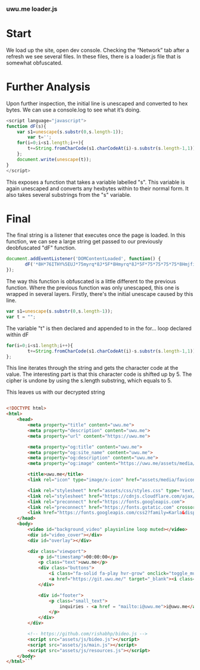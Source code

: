 ### uwu.me loader.js

# Start

We load up the site, open dev console. Checking the “Network” tab after a refresh we see several files. In these files, there is a loader.js file 	that is somewhat obfuscated.

# Further Analysis

Upon further inspection, the initial line is unescaped and converted to hex bytes. We can use a console.log to see what it’s doing.

```js
<script language="javascript">
function dF(s){
	var s1=unescape(s.substr(0,s.length-1)); 
    	var t='';
	for(i=0;i<s1.length;i++){
        t+=String.fromCharCode(s1.charCodeAt(i)-s.substr(s.length-1,1));
    };
    document.write(unescape(t));
}
</script>
```

This exposes a function that takes a variable labelled "s". This variable is again unescaped and converts any hexbytes within to their normal form. It also takes several substrings from the "s" variable. 

# Final

The final string is a listener that executes once the page is loaded. In this function, we can see a large string get passed to our previously deobfuscated "dF" function. 

```js
document.addEventListener('DOMContentLoaded', function() {
       dF('*8H*76ITHY%5EUJ*75myrq*8J*5F*8Hmyrq*8J*5F*75*75*75*75*8Hmjfi*8J*5F*75*75*75*75*75*75*75*75*8Hrjyf*75uwtujwy%7E*8I*77ynyqj*77*75htsyjsy*8I*77z%7Cz3rj*77*8J*5F*75*75*75*75*75*75*75*75*8Hrjyf*75uwtujwy%7E*8I*77ijxhwnuynts*77*75htsyjsy*8I*77z%7Cz3rj*77*8J*5F*75*75*75*75*75*75*75*75*8Hrjyf*75uwtujwy%7E*8I*77zwq*77*75htsyjsy*8I*77myyux*8F44z%7Cz3rj*77*8J*5F*5F*75*75*75*75*75*75*75*75*8Hrjyf*75uwtujwy%7E*8I*77tl*8Fynyqj*77*75htsyjsy*8I*77z%7Cz3rj*77*8J*5F*75*75*75*75*75*75*75*75*8Hrjyf*75uwtujwy%7E*8I*77tl*8Fxnyjdsfrj*77*75htsyjsy*8I*77z%7Cz3rj*77*8J*5F*75*75*75*75*75*75*75*75*8Hrjyf*75uwtujwy%7E*8I*77tl*8Fijxhwnuynts*77*75htsyjsy*8I*77z%7Cz3rj*77*8J*5F*75*75*75*75*75*75*75*75*8Hrjyf*75uwtujwy%7E*8I*77tl*8Fnrflj*77*75htsyjsy*8I*77myyux*8F44z%7Cz3rj4fxxjyx4rjinf4ixdnhts3usl*77*8J*5F*5F*75*75*75*75*75*75*75*75*8Hynyqj*8Jz%7Cz3rj*8H4ynyqj*8J*5F*75*75*75*75*75*75*75*75*8Hqnsp*75wjq*8I*77nhts*77*75y%7Euj*8I*77nrflj4%7D2nhts*77*75mwjk*8I*77fxxjyx4rjinf4kf%7Bnhts3nht*77*8J*5F*5F*75*75*75*75*75*75*75*75*8Hqnsp*75wjq*8I*77xy%7Eqjxmjjy*77*75mwjk*8I*77fxxjyx4hxx4xy%7Eqjx3hxx*77*75y%7Euj*8I*7%3Cyj%7Dy4hxx*7%3C*8J*5F*75*75*75*75*75*75*75*75*8Hqnsp*75wjq*8I*77xy%7Eqjxmjjy*77*75mwjk*8I*77myyux*8F44hisox3hqtzikqfwj3htr4fof%7D4qngx4ktsy2f%7Cjxtrj4%3B36374hxx4fqq3rns3hxx*77*75y%7Euj*8I*7%3Cyj%7Dy4hxx*7%3C*8J*5F*75*75*75*75*75*75*75*75*8Hqnsp*75wjq*8I*77uwjhtssjhy*77*75mwjk*8I*77myyux*8F44ktsyx3lttlqjfunx3htr*77*8J*5F*75*75*75*75*75*75*75*75*8Hqnsp*75wjq*8I*77uwjhtssjhy*77*75mwjk*8I*77myyux*8F44ktsyx3lxyfynh3htr*77*75hwtxxtwnlns*8J*5F*75*75*75*75*75*75*75*75*8Hqnsp*75mwjk*8I*77myyux*8F44ktsyx3lttlqjfunx3htr4hxx7*8Kkfrnq%7E*8IPfwqf*7%3Binxuqf%7E*8Ix%7Cfu*77*75wjq*8I*77xy%7Eqjxmjjy*77*8J*5F*75*75*75*75*8H4mjfi*8J*5F*75*75*75*75*8Hgti%7E*8J*5F*75*75*75*75*75*75*75*75*8H%7Bnijt*75ni*8I*77gfhplwtzsid%7Bnijt*77*75uqf%7Exnsqnsj*75qttu*75rzyji*8J*8H4%7Bnijt*8J*5F*75*75*75*75*75*75*75*75*8Hin%7B*75ni*8I*77%7Bnijtdht%7Bjw*77*8J*8H4in%7B*8J*5F*75*75*75*75*75*75*75*75*8Hin%7B*75ni*8I*77t%7Bjwqf%7E*77*8J*8H4in%7B*8J*5F*5F*75*75*75*75*75*75*75*75*8Hin%7B*75hqfxx*8I*77%7Bnj%7Cutwy*77*8J*5F*75*75*75*75*75*75*75*75*75*75*75*75*8Hu*75ni*8I*77ynrjxyfru*77*8J55*8F55*8F55*8H4u*8J*5F*75*75*75*75*75*75*75*75*75*75*75*75*8Hu*75hqfxx*8I*77yj%7Dy*77*8Jz%7Cz3rj*8H4u*8J*5F*75*75*75*75*75*75*75*75*75*75*75*75*8Hin%7B*75hqfxx*8I*77gzyytsx*77*8J*5F*75*75*75*75*75*75*75*75*75*75*75*75*75*75*75*75*8Hn*75hqfxx*8I*77kf2xtqni*75kf2uqf%7E*75m%7Bw2lwt%7C*77*75tshqnhp*8I*77ytllqjdrzyj*7%3D*7%3E*77*8J*8H4n*8J*5F*75*75*75*75*75*75*75*75*75*75*75*75*75*75*75*75*8Hf*75mwjk*8I*77myyux*8F44lny3z%7Cz3rj4*77*75yfwljy*8I*77dgqfsp*77*8J*8Hn*75hqfxx*8I*77kf2gwfsix*75kf2lnyqfg*75m%7Bw2lwt%7C*77*8J*8H4n*8J*8H4f*8J*5F*75*75*75*75*75*75*75*75*75*75*75*75*8H4in%7B*8J*5F*5F*75*75*75*75*75*75*75*75*75*75*75*75*8Hin%7B*75ni*8I*77kttyjw*77*8J*5F*75*75*75*75*75*75*75*75*75*75*75*75*75*75*75*75*8Hu*75hqfxx*8I*77xrfqqdyj%7Dy*77*8J*5F*75*75*75*75*75*75*75*75*75*75*75*75*75*75*75*75*75*75*75*75nsvznwnjx*752*75*8Hf*75mwjk*75*8I*75*77rfnqyt*8FnEz%7Cz3rj*77*8JnEz%7Cz3rj*8H4f*8J*5F*75*75*75*75*75*75*75*75*75*75*75*75*75*75*75*75*8H4u*8J*5F*75*75*75*75*75*75*75*75*75*75*75*75*8H4in%7B*8J*5F*75*75*75*75*75*75*75*75*8H4in%7B*8J*5F*5F*75*75*75*75*75*75*75*75*8H*7622*75myyux*8F44lnymzg3htr4wnxmfgmu4gnijt3ox*7522*8J*5F*75*75*75*75*75*75*75*75*8Hxhwnuy*75xwh*8I*77fxxjyx4ox4gnijt3ox*77*8J*8H4xhwnuy*8J*5F*75*75*75*75*75*75*75*75*8Hxhwnuy*75xwh*8I*77fxxjyx4ox4rfns3ox*77*8J*8H4xhwnuy*8J*5F*75*75*75*75*75*75*75*75*8Hxhwnuy*75xwh*8I*77fxxjyx4ox4wjxtzwhjx3ox*77*8J*8H4xhwnuy*8J*5F*75*75*75*75*8H4gti%7E*8J*5F*8H4myrq*8J5');
});
```

The way this function is obfuscated is a little different to the previous function. Where the previous function was only unescaped, this one is wrapped in several layers. Firstly, there's the initial unescape caused by this line.

```js 
var s1=unescape(s.substr(0,s.length-1)); 
var t = "";
```

The variable "t" is then declared and appended to in the for... loop declared within dF
```js
for(i=0;i<s1.length;i++){
        t+=String.fromCharCode(s1.charCodeAt(i)-s.substr(s.length-1,1));
};
```
This line iterates through the string and gets the character code at the value. The interesting part is that this character code is shifted up by 5.
The cipher is undone by using the s.length substring, which equals to 5.

This leaves us with our decrypted string

```html

<!DOCTYPE html>
<html>
    <head>
        <meta property="title" content="uwu.me">
        <meta property="description" content="uwu.me">
        <meta property="url" content="https://uwu.me">

        <meta property="og:title" content="uwu.me">
        <meta property="og:site_name" content="uwu.me">
        <meta property="og:description" content="uwu.me">
        <meta property="og:image" content="https://uwu.me/assets/media/ds_icon.png">

        <title>uwu.me</title>
        <link rel="icon" type="image/x-icon" href="assets/media/favicon.ico">

        <link rel="stylesheet" href="assets/css/styles.css" type='text/css'>
        <link rel="stylesheet" href="https://cdnjs.cloudflare.com/ajax/libs/font-awesome/6.1.2/css/all.min.css" type='text/css'>
        <link rel="preconnect" href="https://fonts.googleapis.com">
        <link rel="preconnect" href="https://fonts.gstatic.com" crossorigin>
        <link href="https://fonts.googleapis.com/css2?family=Karla&display=swap" rel="stylesheet">
    </head>
    <body>
        <video id="background_video" playsinline loop muted></video>
        <div id="video_cover"></div>
        <div id="overlay"></div>

        <div class="viewport">
            <p id="timestamp">00:00:00</p>
            <p class="text">uwu.me</p>
            <div class="buttons">
                <i class="fa-solid fa-play hvr-grow" onclick="toggle_mute()"></i>
                <a href="https://git.uwu.me/" target="_blank"><i class="fa-brands fa-gitlab hvr-grow"></i></a>
            </div>

            <div id="footer">
                <p class="small_text">
                    inquiries - <a href = "mailto:i@uwu.me">i@uwu.me</a>
                </p>
            </div>
        </div>

        <!-- https://github.com/rishabhp/bideo.js -->
        <script src="assets/js/bideo.js"></script>
        <script src="assets/js/main.js"></script>
        <script src="assets/js/resources.js"></script>
    </body>
</html>```

